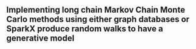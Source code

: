 ## Implementing long chain Markov Chain Monte Carlo methods using either graph databases or SparkX produce random walks to have a generative model 
